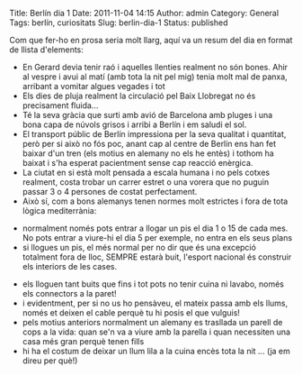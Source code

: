 Title: Berlín dia 1
Date: 2011-11-04 14:15
Author: admin
Category: General
Tags: berlín, curiositats
Slug: berlin-dia-1
Status: published

Com que fer-ho en prosa seria molt llarg, aquí va un resum del dia en format de llista d'elements:

- En Gerard devia tenir raó i aquelles llenties realment no són bones. Ahir al vespre i avui al matí (amb tota la nit pel mig) tenia molt mal de panxa, arribant a vomitar algues vegades i tot
- Els dies de pluja realment la circulació pel Baix Llobregat no és precisament fluida...
- Té la seva gràcia que surti amb avió de Barcelona amb pluges i una bona capa de núvols grisos i arribi a Berlín i em saludi el sol.
- El transport públic de Berlín impressiona per la seva qualitat i quantitat, però per si això no fós poc, anant cap al centre de Berlín ens han fet baixar d'un tren (els motius en alemany no els he entès) i tothom ha baixat i s'ha esperat pacientment sense cap reacció enèrgica.
- La ciutat en si està molt pensada a escala humana i no pels cotxes realment, costa trobar un carrer estret o una vorera que no puguin passar 3 o 4 persones de costat perfectament.
- Això sí, com a bons alemanys tenen normes molt estrictes i fora de tota lògica mediterrània:

<!-- -->

<!-- -->

- normalment només pots entrar a llogar un pis el dia 1 o 15 de cada mes. No pots entrar a viure-hi el dia 5 per exemple, no entra en els seus plans
- si llogues un pis, el més normal per no dir que és una excepció totalment fora de lloc, SEMPRE estarà buit, l'esport nacional és construir els interiors de les cases.

<!-- -->

<!-- -->

- els lloguen tant buits que fins i tot pots no tenir cuina ni lavabo, només els connectors a la paret!
- i evidentment, per si no us ho pensàveu, el mateix passa amb els llums, només et deixen el cable perquè tu hi posis el que vulguis!
- pels motius anteriors normalment un alemany es trasllada un parell de cops a la vida: quan se'n va a viure amb la parella i quan necessiten una casa més gran perquè tenen fills
- hi ha el costum de deixar un llum lila a la cuina encès tota la nit ... (ja em direu per què!)

 
